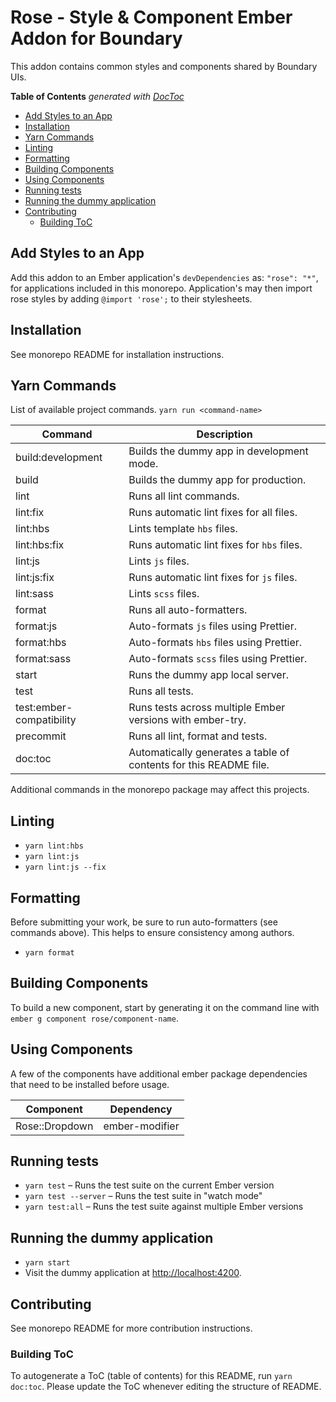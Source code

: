 # Rose - Style & Component Ember Addon for Boundary

This addon contains common styles and components shared by
Boundary UIs.

<!-- START doctoc generated TOC please keep comment here to allow auto update -->
<!-- DON'T EDIT THIS SECTION, INSTEAD RE-RUN doctoc TO UPDATE -->

**Table of Contents** _generated with [DocToc](https://github.com/thlorenz/doctoc)_

- [Add Styles to an App](#add-styles-to-an-app)
- [Installation](#installation)
- [Yarn Commands](#yarn-commands)
- [Linting](#linting)
- [Formatting](#formatting)
- [Building Components](#building-components)
- [Using Components](#using-components)
- [Running tests](#running-tests)
- [Running the dummy application](#running-the-dummy-application)
- [Contributing](#contributing)
  - [Building ToC](#building-toc)

<!-- END doctoc generated TOC please keep comment here to allow auto update -->

## Add Styles to an App

Add this addon to an Ember application's `devDependencies` as:
`"rose": "*"`, for applications included in this monorepo. Application's
may then import rose styles by adding `@import 'rose';` to their stylesheets.

## Installation

See monorepo README for installation instructions.

## Yarn Commands

List of available project commands. `yarn run <command-name>`

| Command                  | Description                                                       |
| ------------------------ | ----------------------------------------------------------------- |
| build:development        | Builds the dummy app in development mode.                         |
| build                    | Builds the dummy app for production.                              |
| lint                     | Runs all lint commands.                                           |
| lint:fix                 | Runs automatic lint fixes for all files.                          |
| lint:hbs                 | Lints template `hbs` files.                                       |
| lint:hbs:fix             | Runs automatic lint fixes for `hbs` files.                        |
| lint:js                  | Lints `js` files.                                                 |
| lint:js:fix              | Runs automatic lint fixes for `js` files.                         |
| lint:sass                | Lints `scss` files.                                               |
| format                   | Runs all auto-formatters.                                         |
| format:js                | Auto-formats `js` files using Prettier.                           |
| format:hbs               | Auto-formats `hbs` files using Prettier.                          |
| format:sass              | Auto-formats `scss` files using Prettier.                         |
| start                    | Runs the dummy app local server.                                  |
| test                     | Runs all tests.                                                   |
| test:ember-compatibility | Runs tests across multiple Ember versions with ember-try.         |
| precommit                | Runs all lint, format and tests.                                  |
| doc:toc                  | Automatically generates a table of contents for this README file. |

Additional commands in the monorepo package may affect this projects.

## Linting

- `yarn lint:hbs`
- `yarn lint:js`
- `yarn lint:js --fix`

## Formatting

Before submitting your work, be sure to run auto-formatters
(see commands above). This helps to ensure consistency among authors.

- `yarn format`

## Building Components

To build a new component, start by generating it on the command line with
`ember g component rose/component-name`.

## Using Components

A few of the components have additional ember package dependencies that need to be installed before usage.

| Component      | Dependency     |
| -------------- | -------------- |
| Rose::Dropdown | ember-modifier |

## Running tests

- `yarn test` – Runs the test suite on the current Ember version
- `yarn test --server` – Runs the test suite in "watch mode"
- `yarn test:all` – Runs the test suite against multiple Ember versions

## Running the dummy application

- `yarn start`
- Visit the dummy application at [http://localhost:4200](http://localhost:4200).

## Contributing

See monorepo README for more contribution instructions.

### Building ToC

To autogenerate a ToC (table of contents) for this README,
run `yarn doc:toc`. Please update the ToC whenever editing the structure
of README.
